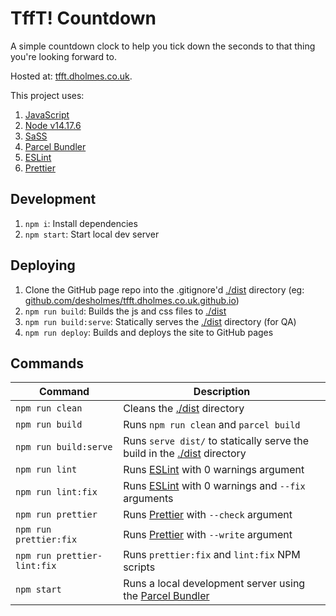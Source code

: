 # TffT! Countdown

A simple countdown clock to help you tick down the seconds to that thing you're looking forward to.

Hosted at: [tfft.dholmes.co.uk](https://tfft.dholmes.co.uk/).

This project uses:

1. [JavaScript](https://en.wikipedia.org/wiki/JavaScript)
2. [Node v14.17.6](https://nodejs.org/en/)
3. [SaSS](https://sass-lang.com/)
4. [Parcel Bundler](https://parceljs.org/)
5. [ESLint](https://eslint.org/)
6. [Prettier](https://prettier.io/)

## Development

1. `npm i`: Install dependencies
1. `npm start`: Start local dev server

## Deploying

1. Clone the GitHub page repo into the .gitignore'd [./dist](./dist) directory (eg: [github.com/desholmes/tfft.dholmes.co.uk.github.io](https://github.com/desholmes/tfft.dholmes.co.uk.github.io))
1. `npm run build`: Builds the js and css files to [./dist](./dist)
1. `npm run build:serve`: Statically serves the [./dist](./dist) directory (for QA)
1. `npm run deploy`: Builds and deploys the site to GitHub pages

## Commands

|Command|Description|
|---|---|
|`npm run clean`|Cleans the [./dist](./dist) directory|
|`npm run build`|Runs `npm run clean` and `parcel build`|
|`npm run build:serve`|Runs `serve dist/` to statically serve the build in the [./dist](./dist) directory|
|`npm run lint`|Runs [ESLint](https://eslint.org/) with 0 warnings argument|
|`npm run lint:fix`|Runs [ESLint](https://eslint.org/) with 0 warnings and `--fix` arguments|
|`npm run prettier`|Runs [Prettier](https://prettier.io/) with `--check` argument|
|`npm run prettier:fix`|Runs [Prettier](https://prettier.io/) with `--write` argument|
|`npm run prettier-lint:fix`|Runs `prettier:fix` and `lint:fix` NPM scripts|
|`npm start`|Runs a local development server using the [Parcel Bundler](https://parceljs.org/)|
